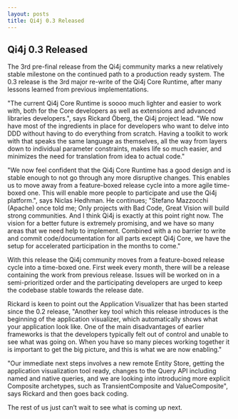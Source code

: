 ```yaml
---
layout: posts
title: Qi4j 0.3 Released
---
```

## Qi4j 0.3 Released

The 3rd pre-final release from the Qi4j community marks a new relatively stable milestone on the continued path to a production ready system. The 0.3 release is the 3rd major re-write of the Qi4j Core Runtime, after many lessons learned from previous implementations.

"The current Qi4j Core Runtime is soooo much lighter and easier to work with, both for the Core developers as well as extensions and advanced libraries developers.", says Rickard Öberg, the Qi4j project lead. "We now have most of the ingredients in place for developers who want to delve into DDD without having to do everything from scratch. Having a toolkit to work with that speaks the same language as themselves, all the way from layers down to individual parameter constraints, makes life so much easier, and minimizes the need for translation from idea to actual code."

"We now feel confident that the Qi4j Core Runtime has a good design and is stable enough to not go through any more disruptive changes. This enables us to move away from a feature-boxed release cycle into a more agile time-boxed one. This will enable more people to participate and use the Qi4j platform.", says Niclas Hedhman. He continues; "Stefano Mazzocchi (Apache) once told me; Only projects with Bad Code, Great Vision will build strong communities. And I think Qi4j is exactly at this point right now. The vision for a better future is extremely promising, and we have so many areas that we need help to implement. Combined with a no barrier to write and commit code/documentation for all parts except Qi4j Core, we have the setup for accelerated participation in the months to come."

With this release the Qi4j community moves from a feature-boxed release cycle into a time-boxed one. First week every month, there will be a release containing the work from previous release. Issues will be worked on in a semi-prioritized order and the participating developers are urged to keep the codebase stable towards the release date.

Rickard is keen to point out the Application Visualizer that has been started since the 0.2 release, "Another key tool which this release introduces is the beginning of the application visualizer, which automatically shows what your application look like. One of the main disadvantages of earlier frameworks is that the developers typically felt out of control and unable to see what was going on. When you have so many pieces working together it is important to get the big picture, and this is what we are now enabling."

"Our immediate next steps involves a new remote Entity Store, getting the application visualization tool ready, changes to the Query API including named and native queries, and we are looking into introducing more explicit Composite archetypes, such as TransientComposite and ValueComposite", says Rickard and then goes back coding.

The rest of us just can’t wait to see what is coming up next.
